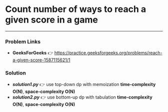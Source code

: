 # Count number of ways to reach a given score in a game

---

### Problem Links
- **__GeeksForGeeks__** :point_right: https://practice.geeksforgeeks.org/problems/reach-a-given-score-1587115621/1

### Solution
- **_solution1.py_** :point_right: use top-down dp with memoization **time-complexity O(N)**, **space-complexity O(N)**
- **_solution2.py_** :point_right: use bottom-up dp with tabulation **time-complexity O(N)**, **space-complexity O(N)**
